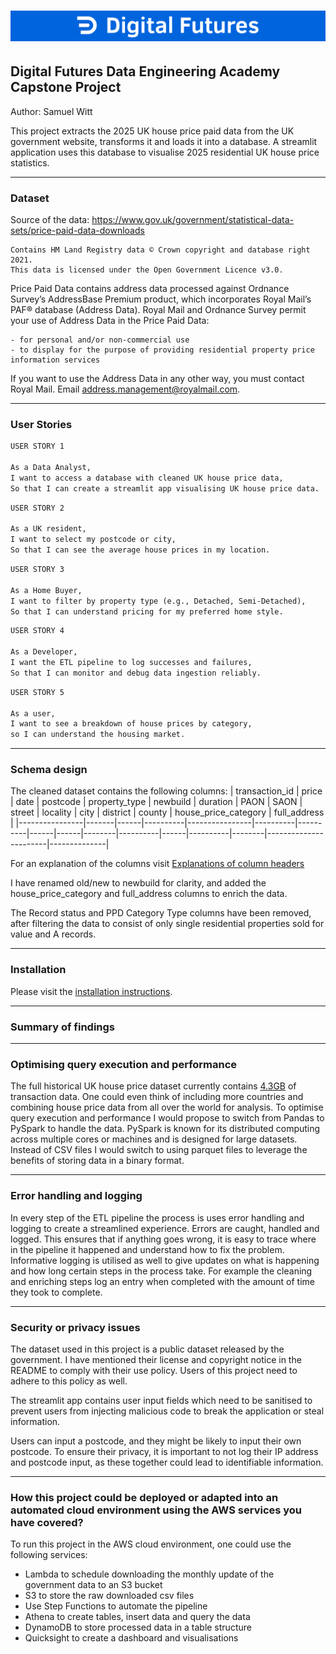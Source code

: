 # ![Digital Futures Academy](https://github.com/digital-futures-academy/DataScienceMasterResources/blob/main/Resources/datascience-notebook-header.png?raw=true)

## Digital Futures Data Engineering Academy Capstone Project
Author: Samuel Witt

This project extracts the 2025 UK house price paid data from the UK government website, transforms it and loads it into a database. A streamlit application uses this database to visualise 2025 residential UK house price statistics. 

---

### Dataset
Source of the data: https://www.gov.uk/government/statistical-data-sets/price-paid-data-downloads

    Contains HM Land Registry data © Crown copyright and database right 2021.
    This data is licensed under the Open Government Licence v3.0.

Price Paid Data contains address data processed against Ordnance Survey’s AddressBase Premium product, which incorporates Royal Mail’s PAF® database (Address Data). Royal Mail and Ordnance Survey permit your use of Address Data in the Price Paid Data:

    - for personal and/or non-commercial use
    - to display for the purpose of providing residential property price information services

If you want to use the Address Data in any other way, you must contact Royal Mail. Email address.management@royalmail.com.

---

### User Stories
```txt
USER STORY 1

As a Data Analyst,
I want to access a database with cleaned UK house price data,
So that I can create a streamlit app visualising UK house price data.
```

```txt
USER STORY 2

As a UK resident,
I want to select my postcode or city,
So that I can see the average house prices in my location.
```
```txt
USER STORY 3

As a Home Buyer,
I want to filter by property type (e.g., Detached, Semi-Detached),
So that I can understand pricing for my preferred home style.
```

```txt
USER STORY 4

As a Developer,
I want the ETL pipeline to log successes and failures,
So that I can monitor and debug data ingestion reliably.

```

```txt
USER STORY 5

As a user,
I want to see a breakdown of house prices by category, 
so I can understand the housing market.
```
---

### Schema design
The cleaned dataset contains the following columns:
| transaction_id | price | date | postcode | property_type | newbuild | duration | PAON | SAON | street | locality | city | district | county | house_price_category | full_address |
|----------------|-------|------|----------|----------------|----------|----------|------|------|--------|----------|------|----------|--------|-----------------------|--------------|

For an explanation of the columns visit [Explanations of column headers](https://www.gov.uk/guidance/about-the-price-paid-data#explanations-of-column-headers-in-the-ppd)

I have renamed old/new to newbuild for clarity, and added the house_price_category and full_address columns to enrich the data.

The Record status and PPD Category Type columns have been removed, after filtering the data to consist of only single residential properties sold for value and A records.

---

### Installation
Please visit the [installation instructions](INSTALLATION.md).

---

### Summary of findings

---


###  Optimising query execution and performance
<!-- How would I go about optimising query execution and performance if the dataset continues to increase? -->
The full historical UK house price dataset currently contains [4.3GB](https://www.gov.uk/government/statistical-data-sets/price-paid-data-downloads#single-file) of transaction data. One could even think of including more countries and combining house price data from all over the world for analysis. To optimise query execution and performance I would propose to switch from Pandas to PySpark to handle the data. PySpark is known for its distributed computing across multiple cores or machines and is designed for large datasets. Instead of CSV files I would switch to using parquet files to leverage the benefits of storing data in a binary format. 

---

### Error handling and logging
<!-- What error handling and logging have you included in your code and how this could be leveraged? -->
In every step of the ETL pipeline the process is uses error handling and logging to create a streamlined experience. Errors are caught, handled and logged. This ensures that if anything goes wrong, it is easy to trace where in the pipeline it happened and understand how to fix the problem. Informative logging is utilised as well to give updates on what is happening and how long certain steps in the process take. For example the cleaning and enriching steps log an entry when completed with the amount of time they took to complete.

---

### Security or privacy issues

<!-- Are there any security or privacy issues that you need to consider and how would you mitigate them? -->
The dataset used in this project is a public dataset released by the government. I have mentioned their license and copyright notice in the README to comply with their use policy. Users of this project need to adhere to this policy as well. 

The streamlit app contains user input fields which need to be sanitised to prevent users from injecting malicious code to break the application or steal information. 

Users can input a postcode, and they might be likely to input their own postcode. To ensure their privacy, it is important to not log their IP address and postcode input, as these together could lead to identifiable information.

---

### How this project could be deployed or adapted into an automated cloud environment using the AWS services you have covered?
<!-- How this project could be deployed or adapted into an automated cloud environment using the AWS services you have covered? -->
To run this project in the AWS cloud environment, one could use the following services:

- Lambda to schedule downloading the monthly update of the government data to an S3 bucket
- S3 to store the raw downloaded csv files
- Use Step Functions to automate the pipeline
- Athena to create tables, insert data and query the data
- DynamoDB to store processed data in a table structure
- Quicksight to create a dashboard and visualisations